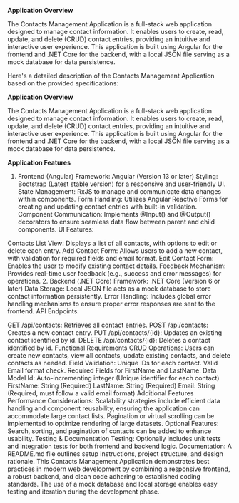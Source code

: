 **Application Overview**

The Contacts Management Application is a full-stack web application designed to manage contact information. It enables users to create, read, update, and delete (CRUD) contact entries, providing an intuitive and interactive user experience. This application is built using Angular for the frontend and .NET Core for the backend, with a local JSON file serving as a mock database for data persistence.

Here's a detailed description of the Contacts Management Application based on the provided specifications:

**Application Overview**

The Contacts Management Application is a full-stack web application designed to manage contact information. It enables users to create, read, update, and delete (CRUD) contact entries, providing an intuitive and interactive user experience. This application is built using Angular for the frontend and .NET Core for the backend, with a local JSON file serving as a mock database for data persistence.

**Application Features**

1. Frontend (Angular)
Framework: Angular (Version 13 or later)
Styling: Bootstrap (Latest stable version) for a responsive and user-friendly UI.
State Management: RxJS to manage and communicate data changes within components.
Form Handling: Utilizes Angular Reactive Forms for creating and updating contact entries with built-in validation.
Component Communication: Implements @Input() and @Output() decorators to ensure seamless data flow between parent and child components.
UI Features:

Contacts List View: Displays a list of all contacts, with options to edit or delete each entry.
Add Contact Form: Allows users to add a new contact, with validation for required fields and email format.
Edit Contact Form: Enables the user to modify existing contact details.
Feedback Mechanism: Provides real-time user feedback (e.g., success and error messages) for operations.
2. Backend (.NET Core)
Framework: .NET Core (Version 6 or later)
Data Storage: Local JSON file acts as a mock database to store contact information persistently.
Error Handling: Includes global error handling mechanisms to ensure proper error responses are sent to the frontend.
API Endpoints:

GET /api/contacts: Retrieves all contact entries.
POST /api/contacts: Creates a new contact entry.
PUT /api/contacts/{id}: Updates an existing contact identified by id.
DELETE /api/contacts/{id}: Deletes a contact identified by id.
Functional Requirements
CRUD Operations: Users can create new contacts, view all contacts, update existing contacts, and delete contacts as needed.
Field Validation:
Unique IDs for each contact.
Valid Email format check.
Required Fields for FirstName and LastName.
Data Model
Id: Auto-incrementing integer (Unique identifier for each contact)
FirstName: String (Required)
LastName: String (Required)
Email: String (Required, must follow a valid email format)
Additional Features
Performance Considerations: Scalability strategies include efficient data handling and component reusability, ensuring the application can accommodate large contact lists. Pagination or virtual scrolling can be implemented to optimize rendering of large datasets.
Optional Features: Search, sorting, and pagination of contacts can be added to enhance usability.
Testing & Documentation
Testing: Optionally includes unit tests and integration tests for both frontend and backend logic.
Documentation: A README.md file outlines setup instructions, project structure, and design rationale.
This Contacts Management Application demonstrates best practices in modern web development by combining a responsive frontend, a robust backend, and clean code adhering to established coding standards. The use of a mock database and local storage enables easy testing and iteration during the development phase.
